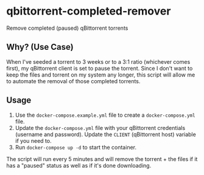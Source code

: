 # qbittorrent-completed-remover

Remove completed (paused) qBittorrent torrents

## Why? (Use Case)

When I've seeded a torrent to 3 weeks or to a 3:1 ratio (whichever comes first), my qBittorrent client is set to pause the torrent. Since I don't want to keep the files and torrent on my system any longer, this script will allow me to automate the removal of those completed torrents.

## Usage

1. Use the `docker-compose.example.yml` file to create a `docker-compose.yml` file.
2. Update the `docker-compose.yml` file with your qBittorrent credentials (username and password). Update the `CLIENT` (qBittorrent host) variable if you need to.
3. Run `docker-compose up -d` to start the container.

The script will run every 5 minutes and will remove the torrent + the files if it has a "paused" status as well as if it's done downloading.
